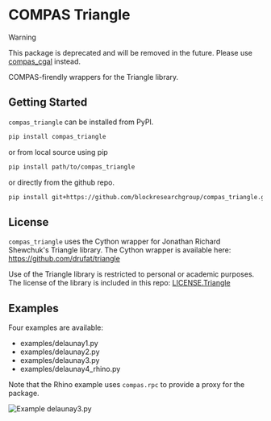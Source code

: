 # COMPAS Triangle

> [!WARNING]
> This package is deprecated and will be removed in the future.
> Please use [compas_cgal](https://github.com/compas-dev/compas_cgal) instead.

COMPAS-firendly wrappers for the Triangle library.

## Getting Started

`compas_triangle` can be installed from PyPI.

```bash
pip install compas_triangle
```

or from local source using pip

```bash
pip install path/to/compas_triangle
```

or directly from the github repo.

```bash
pip install git+https://github.com/blockresearchgroup/compas_triangle.git#egg=compas_triangle
```

## License

`compas_triangle` uses the Cython wrapper for Jonathan Richard Shewchuk's Triangle library.
The Cython wrapper is available here: <https://github.com/drufat/triangle>

Use of the Triangle library is restricted to personal or academic purposes.
The license of the library is included in this repo: [LICENSE.Triangle](LICENSE.Triangle)

## Examples

Four examples are available:

* examples/delaunay1.py
* examples/delaunay2.py
* examples/delaunay3.py
* examples/delaunay4_rhino.py

Note that the Rhino example uses `compas.rpc` to provide a proxy for the package.

![Example delaunay3.py](examples/delaunay3.png)
